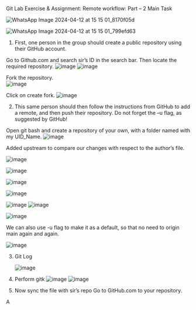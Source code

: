 Git Lab Exercise & Assignment: Remote workflow: Part – 2
Main Task

![WhatsApp Image 2024-04-12 at 15 15 01_8170f05d](https://github.com/PreetMongaPM/22CSH-293-Group2-ST/assets/131587235/4a7af2da-39ba-47aa-a715-39d091040328)

![WhatsApp Image 2024-04-12 at 15 15 01_799efd63](https://github.com/PreetMongaPM/22CSH-293-Group2-ST/assets/131587235/b2cc5b26-b84c-4236-be4e-780a1cd8b051)


1.	First, one person in the group should create a public repository using their GitHub account.
  
Go to Github.com and search sir’s ID in the search bar. 
Then locate the required repository.
![image](https://github.com/PreetMongaPM/22CSH-293-Group2-ST/assets/131587235/d0c6e7f9-dd31-40e5-9f17-8f2cf099a55b)
![image](https://github.com/PreetMongaPM/22CSH-293-Group2-ST/assets/131587235/6609097d-0206-4aee-b6c7-7982b12d8908)


 

 

Fork the repository.   
![image](https://github.com/PreetMongaPM/22CSH-293-Group2-ST/assets/131587235/c31a356a-1d5a-4ab5-a807-f155aa497f8d)

Click on create fork.
![image](https://github.com/PreetMongaPM/22CSH-293-Group2-ST/assets/131587235/a389074d-388b-4c62-a066-38105aa39140)

 

2.	This same person should then follow the instructions from GitHub to add a remote, and then push their repository. Do not forget the –u flag, as suggested by GitHub!

Open git bash and create a repository of your own, with a folder named with my UID_Name.
![image](https://github.com/PreetMongaPM/22CSH-293-Group2-ST/assets/131587235/d537dfaf-6a42-479f-a90a-20c46a1e8aa0)


 
Added upstream to compare our changes with respect to the author’s file.

![image](https://github.com/PreetMongaPM/22CSH-293-Group2-ST/assets/131587235/46ea00f3-9139-463a-928f-8c0786d4b493)

 

 
![image](https://github.com/PreetMongaPM/22CSH-293-Group2-ST/assets/131587235/c3693984-3a7e-40a7-b5cb-1416684567f0)

![image](https://github.com/PreetMongaPM/22CSH-293-Group2-ST/assets/131587235/cc7a1ab1-a56c-467b-a580-717c8a427030)


 
 
 
![image](https://github.com/PreetMongaPM/22CSH-293-Group2-ST/assets/131587235/14651bc9-cb0f-4471-af10-735f428fcb66)


 
![image](https://github.com/PreetMongaPM/22CSH-293-Group2-ST/assets/131587235/906c4c90-e7b7-4a7d-b922-0b5a255f77a3)
![image](https://github.com/PreetMongaPM/22CSH-293-Group2-ST/assets/131587235/ff500faf-a7c8-4551-83f0-79888b3749f7)

![image](https://github.com/PreetMongaPM/22CSH-293-Group2-ST/assets/131587235/e705e37f-91ec-4e89-ac3f-9495cb96ab50)



 

We can also use -u flag to make it as a default, so that no need to origin main again and again.
 
![image](https://github.com/PreetMongaPM/22CSH-293-Group2-ST/assets/131587235/53aab93a-7a88-43d0-af24-87ebec89947b)

3. Git Log

   ![image](https://github.com/PreetMongaPM/22CSH-293-Group2-ST/assets/131587235/53b78d05-6439-456e-acfe-771c839bbcb5)

 

4. Perform gitk
    ![image](https://github.com/PreetMongaPM/22CSH-293-Group2-ST/assets/131587235/fffc0151-f91c-4483-928c-174d4935e17f)
   ![image](https://github.com/PreetMongaPM/22CSH-293-Group2-ST/assets/131587235/a3f339d5-0219-44a7-865d-040c3eb7aaf2)


 
 
6. Now sync the file with sir’s repo
Go to GitHub.com to your repository.
 

A

